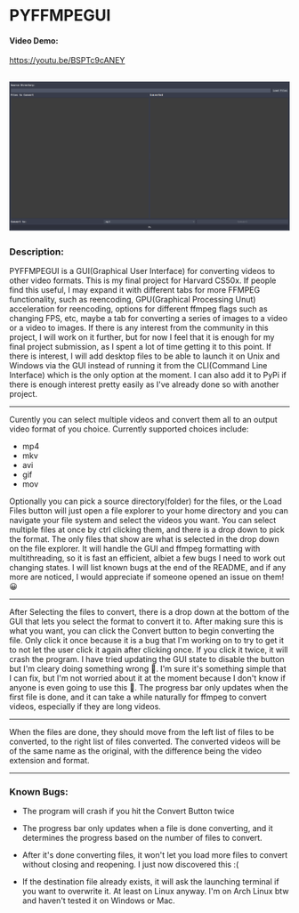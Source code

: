 # PYFFMPEGUI
#### Video Demo: 
https://youtu.be/BSPTc9cANEY

![Example](assets/example.png)
---
### Description:

PYFFMPEGUI is a GUI(Graphical User Interface) for converting videos to other video formats.
This is my final project for Harvard CS50x.  If people find this useful, I may expand it with different tabs 
for more FFMPEG functionality, such as reencoding, GPU(Graphical Processing Unut) acceleration for reencoding,
options for different ffmpeg flags such as changing FPS, etc, maybe a tab for converting a series of images to 
a video or a video to images. If there is any interest from the community in this project, I will work on it further,
but for now I feel that it is enough for my final project submission, as I spent a lot of time getting it to this point.
If there is interest, I will add desktop files to be able to launch it on Unix and Windows via the GUI instead of running
it from the CLI(Command Line Interface) which is the only option at the moment. I can also add it to PyPi if there is enough
interest pretty easily as I've already done so with another project.

---

Curently you can select multiple videos and convert them all to an output video format of you choice.
Currently supported choices include:
* mp4 
* mkv 
* avi
* gif 
* mov


Optionally you can pick a source directory(folder) for the files, or the Load Files button will just open a file explorer
to your home directory and you can navigate your file system and select the videos you want. You can select multiple files
at once by ctrl clicking them, and there is a drop down to pick the format. The only files that show are what is selected in the drop down 
on the file explorer. It will handle the GUI and ffmpeg formatting with multithreading, so 
it is fast an efficient, albiet a few bugs I need to work out changing states. I will list known bugs at the end of the README,
and if any more are noticed, I would appreciate if someone opened an issue on them! 😀

---

After Selecting the files to convert, there is a drop down at the bottom of the GUI that lets you select the format to convert it to.
After making sure this is what you want, you can click the Convert button to begin converting the file. Only click it once because it
is a bug that I'm working on to try to get it to not let the user click it again after clicking once. If you click it twice, it will crash
the program. I have tried updating the GUI state to disable the button but I'm cleary doing something wrong 🤦. I'm sure it's something simple
that I can fix, but I'm not worried about it at the moment because I don't know if anyone is even going to use this 🤣. The progress bar only updates 
when the first file is done, and it can take a while naturally for ffmpeg to convert videos, especially if they are long videos.

________________

When the files are done, they should move from the left list of files to be converted, to the right list of files converted. The converted videos
will be of the same name as the original, with the difference being the video extension and format.

___

### Known Bugs:

* The program will crash if you hit the Convert Button twice

* The progress bar only updates when a file is done converting, and it determines the progress based on the number of files to convert.

* After it's done converting files, it won't let you load more files to convert without closing and reopening. I just now discovered this :(

* If the destination file already exists, it will ask the launching terminal if you want to overwrite it. At least on Linux anyway.
I'm on Arch Linux btw and haven't tested it on Windows or Mac.
